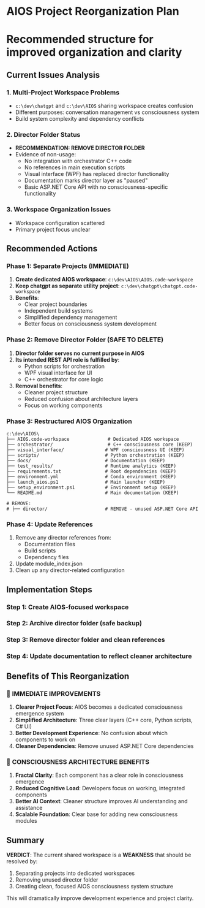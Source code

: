 # AIOS Project Reorganization Plan
# Recommended structure for improved organization and clarity

## Current Issues Analysis

### 1. Multi-Project Workspace Problems
- `c:\dev\chatgpt` and `c:\dev\AIOS` sharing workspace creates confusion
- Different purposes: conversation management vs consciousness system
- Build system complexity and dependency conflicts

### 2. Director Folder Status
- **RECOMMENDATION: REMOVE DIRECTOR FOLDER**
- Evidence of non-usage:
  - No integration with orchestrator C++ code
  - No references in main execution scripts
  - Visual interface (WPF) has replaced director functionality
  - Documentation marks director layer as "paused"
  - Basic ASP.NET Core API with no consciousness-specific functionality

### 3. Workspace Organization Issues
- Workspace configuration scattered
- Primary project focus unclear

## Recommended Actions

### Phase 1: Separate Projects (IMMEDIATE)
1. **Create dedicated AIOS workspace**: `c:\dev\AIOS\AIOS.code-workspace`
2. **Keep chatgpt as separate utility project**: `c:\dev\chatgpt\chatgpt.code-workspace`
3. **Benefits**:
   - Clear project boundaries
   - Independent build systems
   - Simplified dependency management
   - Better focus on consciousness system development

### Phase 2: Remove Director Folder (SAFE TO DELETE)
1. **Director folder serves no current purpose in AIOS**
2. **Its intended REST API role is fulfilled by**:
   - Python scripts for orchestration
   - WPF visual interface for UI
   - C++ orchestrator for core logic
3. **Removal benefits**:
   - Cleaner project structure
   - Reduced confusion about architecture layers
   - Focus on working components

### Phase 3: Restructured AIOS Organization
```
c:\dev\AIOS\
├── AIOS.code-workspace              # Dedicated AIOS workspace
├── orchestrator/                    # C++ consciousness core (KEEP)
├── visual_interface/               # WPF consciousness UI (KEEP)  
├── scripts/                        # Python orchestration (KEEP)
├── docs/                           # Documentation (KEEP)
├── test_results/                   # Runtime analytics (KEEP)
├── requirements.txt                # Root dependencies (KEEP)
├── environment.yml                 # Conda environment (KEEP)
├── launch_aios.ps1                 # Main launcher (KEEP)
├── setup_environment.ps1           # Environment setup (KEEP)
└── README.md                       # Main documentation (KEEP)

# REMOVE:
# ├── director/                     # REMOVE - unused ASP.NET Core API
```

### Phase 4: Update References
1. Remove any director references from:
   - Documentation files
   - Build scripts
   - Dependency files
2. Update module_index.json
3. Clean up any director-related configuration

## Implementation Steps

### Step 1: Create AIOS-focused workspace
### Step 2: Archive director folder (safe backup)
### Step 3: Remove director folder and clean references
### Step 4: Update documentation to reflect cleaner architecture

## Benefits of This Reorganization

### 🚀 **IMMEDIATE IMPROVEMENTS**
1. **Clearer Project Focus**: AIOS becomes a dedicated consciousness emergence system
2. **Simplified Architecture**: Three clear layers (C++ core, Python scripts, C# UI)
3. **Better Development Experience**: No confusion about which components to work on
4. **Cleaner Dependencies**: Remove unused ASP.NET Core dependencies

### 🧠 **CONSCIOUSNESS ARCHITECTURE BENEFITS**
1. **Fractal Clarity**: Each component has a clear role in consciousness emergence
2. **Reduced Cognitive Load**: Developers focus on working, integrated components
3. **Better AI Context**: Cleaner structure improves AI understanding and assistance
4. **Scalable Foundation**: Clear base for adding new consciousness modules

## Summary

**VERDICT**: The current shared workspace is a **WEAKNESS** that should be resolved by:
1. Separating projects into dedicated workspaces
2. Removing unused director folder
3. Creating clean, focused AIOS consciousness system structure

This will dramatically improve development experience and project clarity.
